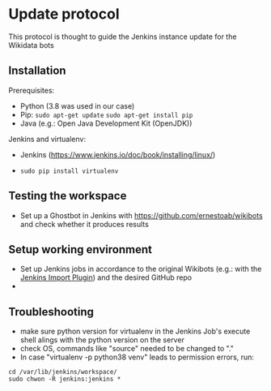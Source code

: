 # Update protocol

This protocol is thought to guide the Jenkins instance update for the Wikidata bots

## Installation

Prerequisites:

*   Python (3.8 was used in our case)
*   Pip:
 `sudo apt-get update`
 `sudo apt-get install pip`
*   Java (e.g.: Open Java Development Kit (OpenJDK))


Jenkins and virtualenv:
*   Jenkins (https://www.jenkins.io/doc/book/installing/linux/)

*   `sudo pip install virtualenv`


## Testing the workspace

*   Set up a Ghostbot in Jenkins with https://github.com/ernestoab/wikibots and check whether it produces results

## Setup working environment

*   Set up Jenkins jobs in accordance to the original Wikibots (e.g.: with the [Jenkins Import Plugin](https://www.coachdevops.com/2020/06/migrate-jenkins-jobs-from-one-server-to.html)) and the desired GitHub repo
*   

## Troubleshooting

*  make sure python version for virtualenv in the Jenkins Job's execute shell alings with the python version on the server
*  check OS, commands like "source" needed to be changed to "."
*  In case "virtualenv -p python38 venv" leads to permission errors, run:
```
cd /var/lib/jenkins/workspace/ 
sudo chwon -R jenkins:jenkins *

```

